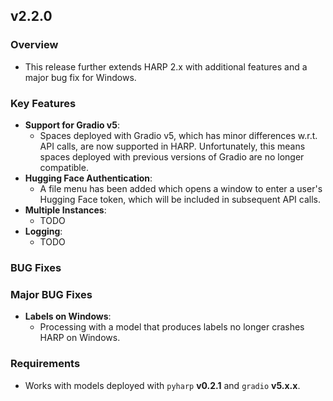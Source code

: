 ## v2.2.0
 ### Overview
 - This release further extends HARP 2.x with additional features and a major bug fix for Windows.
 
 ### Key Features
 - **Support for Gradio v5**:
   - Spaces deployed with Gradio v5, which has minor differences w.r.t. API calls, are now supported in HARP. Unfortunately, this means spaces deployed with previous versions of Gradio are no longer compatible.
 - **Hugging Face Authentication**:
   - A file menu has been added which opens a window to enter a user's Hugging Face token, which will be included in subsequent API calls.
 - **Multiple Instances**:
   - TODO
 - **Logging**:
   - TODO
 
 ### BUG Fixes
 ### Major BUG Fixes
 - **Labels on Windows**:
   - Processing with a model that produces labels no longer crashes HARP on Windows.
 
 ### Requirements
 - Works with models deployed with `pyharp` **v0.2.1** and `gradio` **v5.x.x**.
